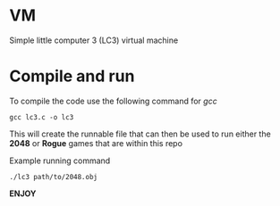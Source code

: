# VM

Simple little computer 3 (LC3) virtual machine

# Compile and run

To compile the code use the following command for *gcc*

`gcc lc3.c -o lc3`

This will create the runnable file that can then be used to run either the **2048** or **Rogue** games that are within this repo

Example running command

`./lc3 path/to/2048.obj`

**ENJOY**
